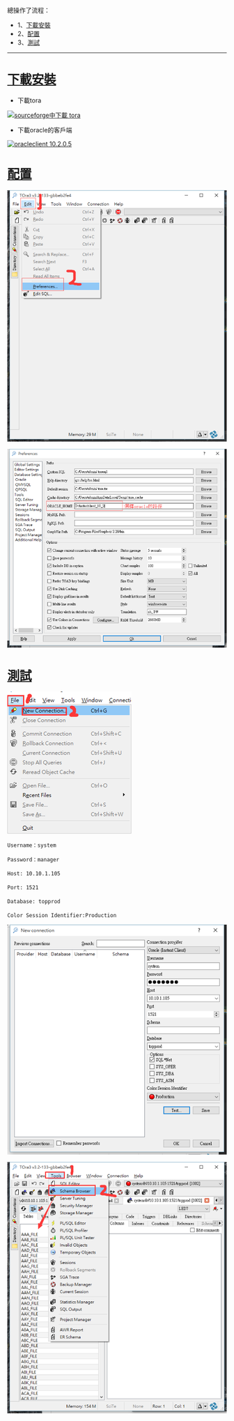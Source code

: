 總操作了流程：
- 1、[下載安裝](#gbl-01)
- 2、[配置](#gbl-02)
- 3、[測試](#gbl-03)

***

#  <a name="gbl-01" href="#" >下載安裝</a>

- 下載tora

[![](https://img.shields.io/badge/sourceforge中下載-tora-red.svg "sourceforge中下載 tora")](https://sourceforge.net/projects/tora/)

- 下載oracle的客戶端

[![](https://img.shields.io/badge/oracleclient-10.2.0.5-green.svg "oracleclient 10.2.0.5")](https://pan.baidu.com/s/1IDxhrRj_3MS9qRW8FkhkGQ)

# <a name="gbl-02" href="#" >配置</a>

![](image/2-1.png)

![](image/2-2.png)

# <a name="gbl-03" href="#" >測試</a>

![](image/2-3.png)

```
Username：system

Password：manager

Host: 10.10.1.105

Port: 1521

Database: topprod

Color Session Identifier:Production
```

![](image/2-4.png)

![](image/2-5.png)
